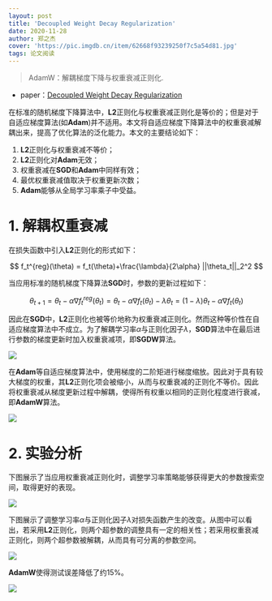 ```yaml
---
layout: post
title: 'Decoupled Weight Decay Regularization'
date: 2020-11-28
author: 郑之杰
cover: 'https://pic.imgdb.cn/item/62668f93239250f7c5a54d81.jpg'
tags: 论文阅读
---
```


> AdamW：解耦梯度下降与权重衰减正则化.

- paper：[Decoupled Weight Decay Regularization](https://arxiv.org/abs/1711.05101)

在标准的随机梯度下降算法中，**L2**正则化与权重衰减正则化是等价的；但是对于自适应梯度算法(如**Adam**)并不适用。本文将自适应梯度下降算法中的权重衰减解耦出来，提高了优化算法的泛化能力。本文的主要结论如下：
1. **L2**正则化与权重衰减不等价；
2. **L2**正则化对**Adam**无效；
3. 权重衰减在**SGD**和**Adam**中同样有效；
4. 最优权重衰减值取决于权重更新次数；
5. **Adam**能够从全局学习率乘子中受益。

# 1. 解耦权重衰减

在损失函数中引入**L2**正则化的形式如下：

$$ f_t^{reg}(\theta) = f_t(\theta)+\frac{\lambda}{2\alpha} ||\theta_t||_2^2 $$

当应用标准的随机梯度下降算法**SGD**时，参数的更新过程如下：

$$ \theta_{t+1} = \theta_t-\alpha\nabla f_t^{reg}(\theta_t) =  \theta_t-\alpha\nabla f_t(\theta_t)- \lambda \theta_t  = (1-\lambda)\theta_t-\alpha\nabla f_t(\theta_t) $$

因此在**SGD**中，**L2**正则化也被等价地称为权重衰减正则化。然而这种等价性在自适应梯度算法中不成立。为了解耦学习率$\alpha$与正则化因子$\lambda$，**SGD**算法中在最后进行参数的梯度更新时加入权重衰减项，即**SGDW**算法。

![](https://pic.imgdb.cn/item/6266974b239250f7c5b7bb4e.jpg)

在**Adam**等自适应梯度算法中，使用梯度的二阶矩进行梯度缩放。因此对于具有较大梯度的权重，其**L2**正则化项会被缩小，从而与权重衰减的正则化不等价。因此将权重衰减从梯度更新过程中解耦，使得所有权重以相同的正则化程度进行衰减，即**AdamW**算法。

![](https://pic.imgdb.cn/item/62669760239250f7c5b7f4a9.jpg)

# 2. 实验分析

下图展示了当应用权重衰减正则化时，调整学习率策略能够获得更大的参数搜索空间，取得更好的表现。

![](https://pic.imgdb.cn/item/62669d50239250f7c5c7bb64.jpg)


下图展示了调整学习率$\alpha$与正则化因子$\lambda$对损失函数产生的改变。从图中可以看出，若采用**L2**正则化，则两个超参数的调整具有一定的相关性；若采用权重衰减正则化，则两个超参数被解耦，从而具有可分离的参数空间。

![](https://pic.imgdb.cn/item/62669d6b239250f7c5c837ba.jpg)

**AdamW**使得测试误差降低了约$15\%$。

![](https://pic.imgdb.cn/item/62669db6239250f7c5c98cd2.jpg)

